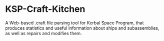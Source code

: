 KSP-Craft-Kitchen
====================

A Web-based .craft file parsing tool for Kerbal Space Program, that produces statistics and useful information about ships and subassemblies, as well as repairs and modifies them.
